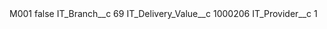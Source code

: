 <?xml version="1.0" encoding="UTF-8"?>
<CustomMetadata xmlns="http://soap.sforce.com/2006/04/metadata" xmlns:xsi="http://www.w3.org/2001/XMLSchema-instance" xmlns:xsd="http://www.w3.org/2001/XMLSchema">
    <label>M001</label>
    <protected>false</protected>
    <values>
        <field>IT_Branch__c</field>
        <value xsi:type="xsd:string">69</value>
    </values>
    <values>
        <field>IT_Delivery_Value__c</field>
        <value xsi:type="xsd:string">1000206</value>
    </values>
    <values>
        <field>IT_Provider__c</field>
        <value xsi:type="xsd:string">1</value>
    </values>
</CustomMetadata>
